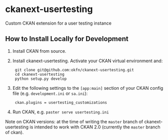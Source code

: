 # ckanext-usertesting

Custom CKAN extension for a user testing instance

## How to Install Locally for Development

1. Install CKAN from source.

2. Install ckanext-usertesting. Activate your CKAN virtual environment and:

        git clone git@github.com:okfn/ckanext-usertesting.git
        cd ckanext-usertesting
        python setup.py develop

3. Edit the following settings to the `[app:main]` section of your CKAN config
   file (e.g. `development.ini` or `sa.ini`):

        ckan.plugins = usertesting_customizations

4. Run CKAN, e.g. `paster serve usertesting.ini`

Note on CKAN versions: at the time of writing the `master` branch of
ckanext-usertesting is intended to work with CKAN 2.0 (currently the `master`
branch of ckan).